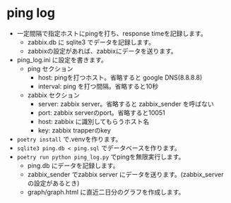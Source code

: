 # ping log

* 一定間隔で指定ホストにpingを打ち、response timeを記録します。
  * zabbix.db に sqlite3 でデータを記録します。
  * zabbixの設定があれば、zabbixにデータを送ります。
* ping_log.ini に設定を書きます。
  * ping セクション
    * host: pingを打つホスト。省略すると google DNS(8.8.8.8)
    * interval: ping を打つ間隔。省略すると10秒
  * zabbix セクション
    * server: zabbix server。省略すると zabbix_sender を呼ばない
    * port: zabbix serverのport。省略すると10051
    * host: zabbix に識別してもらうホスト名
    * key: zabbix trapperのkey
* `poetry install` で.venvを作ります。
* `sqlite3 ping.db < ping.sql` でデータベースを作ります。
* `poetry run python ping_log.py` でpingを無限実行します。
  * ping.db にデータを記録します。
  * zabbix_sender でzabbix server にデータを送ります。(zabbix_serverの設定があるとき)
  * graph/graph.html に直近二日分のグラフを作成します。
